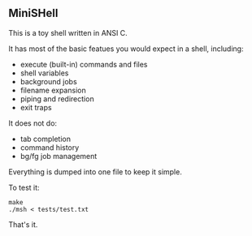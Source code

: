 ## MiniSHell

This is a toy shell written in ANSI C.

It has most of the basic featues you would expect in a shell, including:

- execute (built-in) commands and files
- shell variables
- background jobs
- filename expansion
- piping and redirection
- exit traps

It does not do:

- tab completion
- command history
- bg/fg job management

Everything is dumped into one file to keep it simple.

To test it:

	make
	./msh < tests/test.txt

That's it.
